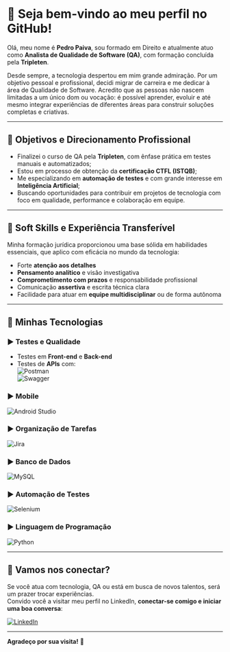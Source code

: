 # 👋 Seja bem-vindo ao meu perfil no GitHub!

Olá, meu nome é **Pedro Paiva**, sou formado em Direito e atualmente atuo como **Analista de Qualidade de Software (QA)**, com formação concluída pela **Tripleten**.

Desde sempre, a tecnologia despertou em mim grande admiração. Por um objetivo pessoal e profissional, decidi migrar de carreira e me dedicar à área de Qualidade de Software.
Acredito que as pessoas não nascem limitadas a um único dom ou vocação: é possível aprender, evoluir e até mesmo integrar experiências de diferentes áreas para construir soluções completas e criativas.

---

## 🎯 Objetivos e Direcionamento Profissional

- Finalizei o curso de QA pela **Tripleten**, com ênfase prática em testes manuais e automatizados;
- Estou em processo de obtenção da **certificação CTFL (ISTQB)**;
- Me especializando em **automação de testes** e com grande interesse em **Inteligência Artificial**;
- Buscando oportunidades para contribuir em projetos de tecnologia com foco em qualidade, performance e colaboração em equipe.

---

## 💼 Soft Skills e Experiência Transferível

Minha formação jurídica proporcionou uma base sólida em habilidades essenciais, que aplico com eficácia no mundo da tecnologia:

- Forte **atenção aos detalhes**
- **Pensamento analítico** e visão investigativa
- **Comprometimento com prazos** e responsabilidade profissional
- Comunicação **assertiva** e escrita técnica clara
- Facilidade para atuar em **equipe multidisciplinar** ou de forma autônoma

---

## 🧰 Minhas Tecnologias

### ▶️ Testes e Qualidade  
- Testes em **Front-end** e **Back-end**  
- Testes de **APIs** com:  
  ![Postman](https://img.shields.io/badge/Postman-FF6C37?style=for-the-badge&logo=postman&logoColor=white)  
  ![Swagger](https://img.shields.io/badge/-Swagger-%23Clojure?style=for-the-badge&logo=swagger&logoColor=white)

### ▶️ Mobile  
![Android Studio](https://img.shields.io/badge/android%20studio-346ac1?style=for-the-badge&logo=android%20studio&logoColor=white)

### ▶️ Organização de Tarefas  
![Jira](https://img.shields.io/badge/jira-%230A0FFF.svg?style=for-the-badge&logo=jira&logoColor=white)

### ▶️ Banco de Dados  
![MySQL](https://img.shields.io/badge/-SQL-000?&logo=MySQL&logoColor=4479A1)

### ▶️ Automação de Testes  
![Selenium](https://img.shields.io/badge/-selenium-CB02A?style=for-the-badge&logo=selenium&logoColor=white)

### ▶️ Linguagem de Programação  
![Python](https://img.shields.io/badge/python-3670A0?style=for-the-badge&logo=python&logoColor=ffdd54)

---

## 🤝 Vamos nos conectar?

Se você atua com tecnologia, QA ou está em busca de novos talentos, será um prazer trocar experiências.  
Convido você a visitar meu perfil no LinkedIn, **conectar-se comigo e iniciar uma boa conversa**:

[![LinkedIn](https://img.shields.io/badge/linkedin-%230077B5.svg?style=for-the-badge&logo=linkedin&logoColor=white)](https://www.linkedin.com/in/pedro-paiva-6a490a346/)

---

**Agradeço por sua visita!** 🚀
